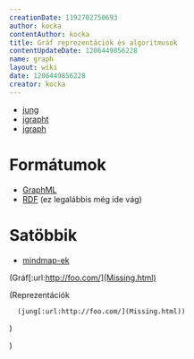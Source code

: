 ```yaml
---
creationDate: 1192702750693 
author: kocka 
contentAuthor: kocka 
title: Gráf reprezentációk és algoritmusok 
contentUpdateDate: 1206449856228 
name: graph 
layout: wiki 
date: 1206449856228 
creator: kocka 
---
```

*   [jung](jung.html)
*   [jgrapht](Missing.html)
*   [jgraph](Missing.html)

# Formátumok


*   [GraphML](GraphML.html)
*   [RDF](RDF.html) (ez legalábbis még ide vág)

# Satöbbik


*   [mindmap-ek](mindmap.html)









(Gráf[:url:http://foo.com/](Missing.html)

   (Reprezentációk

      (jung[:url:http://foo.com/](Missing.html))

   )

)


